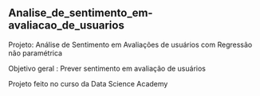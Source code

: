 ## Analise_de_sentimento_em-avaliacao_de_usuarios

Projeto: Análise de Sentimento em Avaliações de usuários com Regressão não paramétrica

Objetivo geral : Prever sentimento em avaliação de usuários

Projeto feito no curso da Data Science Academy
